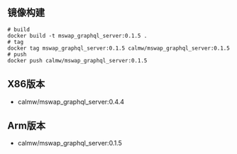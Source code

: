## 镜像构建

``` shell
# build 
docker build -t mswap_graphql_server:0.1.5 . 
# tag
docker tag mswap_graphql_server:0.1.5 calmw/mswap_graphql_server:0.1.5
# push
docker push calmw/mswap_graphql_server:0.1.5
```

## X86版本

- calmw/mswap_graphql_server:0.4.4

## Arm版本

- calmw/mswap_graphql_server:0.1.5
